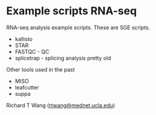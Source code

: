 # Example scripts RNA-seq

RNA-seq analysis example scripts.
These are SGE scripts.

* kallisto 
* STAR 
* FASTQC - QC
* splicetrap - splicing analysis pretty old

Other tools used in the past

* MISO
* leafcutter
* suppa


Richard T Wang (rtwang@mednet.ucla.edu)
